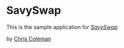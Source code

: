 # SavySwap

This is the sample application for
[*SavySwap*](http://savyswap.com)

by [Chris Coleman](http://ccoleman.me)